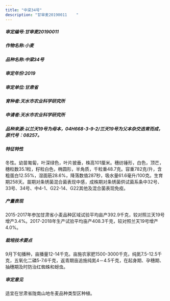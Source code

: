 ```yaml
---
title: "中梁34号"
description: "甘审麦20190011	 "
---
```

##### 审定编号:甘审麦20190011	 

##### 作物名称:小麦

##### 品种名称:中梁34号

##### 审定年份:2019

##### 审定单位:甘肃省

##### 育种者:天水市农业科学研究所

##### 申请者:天水市农业科学研究所

##### 品种来源:以兰天19号为母本，04H668-3-9-2/兰天19号为父本杂交选育而成，原代号：08257。

##### 特征特性
冬性。幼苗匍匐，叶深绿色，叶片披垂，株高101厘米。穗纺锤形，白色，顶芒，穗粒数35.1粒，籽粒白色，椭圆形，半角质，千粒重48.7克。容重782克/升，含粗蛋白12.55%，湿面筋28.6%，降落数值287秒，吸水量61.6毫升/100克。生育期258天。苗期对条锈菌混合菌表现中感，成株期对条锈菌供试菌系条中32号、33号、34号、中4-1、G22-14、G22其他及混合菌表现免疫。 

##### 产量表现
2015-2017年参加甘肃省小麦品种区域试验平均亩产392.9千克，较对照兰天19号增产3.4%。2017-2018年生产试验平均亩产408.3千克，较对照兰天19号增产4.0%。

##### 栽培技术要点
9月下旬播种，亩播量12-14千克。亩施农家肥1500-3000千克，纯氮7.5-12.5千克，五氧化二磷5-7.6千克，返青期亩追施纯氮4－4.5千克，在起身期、孕穗期、抽穗期及时防治红蜘蛛和蚜虫。

##### 审定意见
适宜在甘肃省陇南山地冬麦品种类型区种植。
